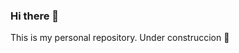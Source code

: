 ### Hi there 👋

This is my personal repository. Under construccion :construction:

<!--
**Marci-AR/Marci-AR** is a ✨ _special_ ✨ repository because its `README.md` (this file) appears on your GitHub profile.

Here are some ideas to get you started:

- 🔭 I’m currently working on ...
- 🌱 I’m currently learning ...
- 👯 I’m looking to collaborate on ...
- 🤔 I’m looking for help with ...
- 💬 Ask me about ...
- 📫 How to reach me: ...
- 😄 Pronouns: ...
- ⚡ Fun fact: ...
-->

<!--
[Marci's GitHub stats](https://github-readme-stats.vercel.app/api?username=Marci-AR&show_icons=true&count_private=true)

<p align="left">
  <a href="https://github.com/Marci-AR">
    <img height="200em" src="https://github-readme-stats.vercel.app/api?username=Marci-AR&show_icons=true&count_private=true&include_all_commits=true&locale=es" />
  </a>
</p>

<p align="right">
  <a href="https://github.com/Marci-AR">
    <img height="200em" src="https://github-readme-streak-stats.herokuapp.com/?user=Marci-AR" />
  </a>
</p>

<p align="center">
  <a href="https://github.com">
    <img height="200em" src="https://github-readme-stats.vercel.app/api/top-langs/?username=Marci-AR&layout=compact" />
  </a>
</p>
-->
